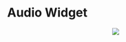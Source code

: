 # Audio Widget

<p align="center">
    <img align="center" src="https://github.com/HeaTTheatR/KivyMD-data/raw/master/gallery/audio-widget.gif"/>
</p>
